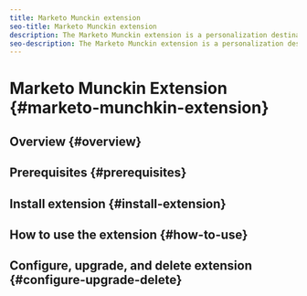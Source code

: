 ```yaml
---
title: Marketo Munckin extension
seo-title: Marketo Munckin extension
description: The Marketo Munckin extension is a personalization destination in Adobe Real-time Customer Data Platform. For more information about the extension functionality, see the extension page on Adobe Exchange.
seo-description: The Marketo Munckin extension is a personalization destination in Adobe Real-time Customer Data Platform. For more information about the extension functionality, see the extension page on Adobe Exchange.
---
```


# Marketo Munckin Extension {#marketo-munchkin-extension}

## Overview {#overview}

## Prerequisites {#prerequisites}

## Install extension {#install-extension}

## How to use the extension {#how-to-use}

## Configure, upgrade, and delete extension {#configure-upgrade-delete}